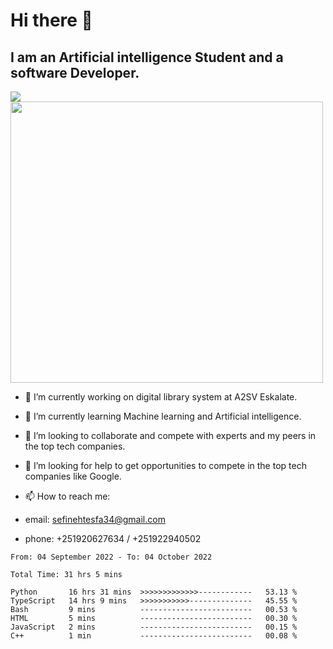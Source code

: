 # Hi there 👋
## I am an Artificial intelligence Student and a software Developer.
<img src = "https://github-readme-stats.vercel.app/api?username=sefinehtesfa34&&show_icons=true&title_color=ffffff&icon_color=bb2acf&text_color=daf7dc&bg_color=151515"/>
<img src="https://wakatime.com/share/@sefinehtesfa34/ae9674e3-b462-4438-9120-52fc3d0ffbbb.png" width ="500" height = "450"/>

- 🔭 I’m currently working on digital library system at A2SV Eskalate.
- 🌱 I’m currently learning Machine learning and Artificial intelligence.
- 👯 I’m looking to collaborate and compete with experts and my peers in the top tech companies.
- 🤔 I’m looking for help to get opportunities to compete in the top tech companies like Google.

- 📫 How to reach me: 
- email: sefinehtesfa34@gmail.com
- phone: +251920627634 / +251922940502
<!--START_SECTION:waka-->

```text
From: 04 September 2022 - To: 04 October 2022

Total Time: 31 hrs 5 mins

Python       16 hrs 31 mins  >>>>>>>>>>>>>------------   53.13 %
TypeScript   14 hrs 9 mins   >>>>>>>>>>>--------------   45.55 %
Bash         9 mins          -------------------------   00.53 %
HTML         5 mins          -------------------------   00.30 %
JavaScript   2 mins          -------------------------   00.15 %
C++          1 min           -------------------------   00.08 %
```

<!--END_SECTION:waka-->
